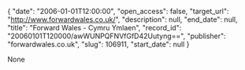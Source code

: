 {
  "date": "2006-01-01T12:00:00", 
  "open_access": false, 
  "target_url": "http://www.forwardwales.co.uk/", 
  "description": null, 
  "end_date": null, 
  "title": "Forward Wales - Cymru Ymlaen", 
  "record_id": "20060101T120000/awWUNPQFNVfGfD42Uutyng==", 
  "publisher": "forwardwales.co.uk", 
  "slug": 106911, 
  "start_date": null
}

None